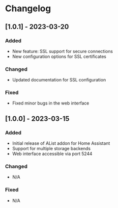 # Changelog

## [1.0.1] - 2023-03-20
### Added
- New feature: SSL support for secure connections
- New configuration options for SSL certificates

### Changed
- Updated documentation for SSL configuration

### Fixed
- Fixed minor bugs in the web interface

## [1.0.0] - 2023-03-15
### Added
- Initial release of AList addon for Home Assistant
- Support for multiple storage backends
- Web interface accessible via port 5244

### Changed
- N/A

### Fixed
- N/A
